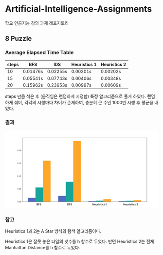 # Artificial-Intelligence-Assignments
학교 인공지능 강의 과제 레포지토리

## 8 Puzzle

### Average Elapsed Time Table

|steps	| BFS 		| IDS 		|Heuristics 1	|Heuristics 2	|
|---	|---		|---		|---			|---	        |
| 10 	| 0.01476s  | 0.02255s  | 0.00201s 	    | 0.00202s 	    |
| 15 	| 0.05541s  | 0.07743s  | 0.00406s 	    | 0.00348s 	    |
| 20 	| 0.15962s	| 0.23653s	| 0.00997s		| 0.00609s 	    |

steps 만큼 섞은 후 (움직임은 랜덤하게 지정함) 특정 알고리즘으로 풀게 하였다. 랜덤하게 섞어, 각각의 시행마다 차이가 존재하여, 충분히 큰 수인 1000번 시행 후 평균을 내었다.

### 결과

![](./images/graph.png)

### 참고

Heuristics 1과 2는 A Star 방식의 탐색 알고리즘이다.

Heuristics 1은 잘못 놓은 타일의 갯수를 h 함수로 두었다. 반면 Heuristics 2는 전체 Manhattan Distance를 h 함수로 두었다.